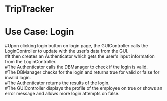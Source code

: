 # TripTracker
#####
# Use Case: Login
#Upon clicking login button on login page, the GUIController calls the LoginController to update with the user's data from the GUI.<br>
#It then creates an Authenticator which gets the user's input information from the LoginController.<br>
#The Authenticator calls the DBManager to check if the login is valid.<br>
#The DBManager checks for the login and returns true for valid or false for invalid login.<br>
#The Authenticator returns the results of the login.<br>
#The GUIController displays the profile of the employee on true or shows an error message and allows more login attempts on false.<br>
#####
